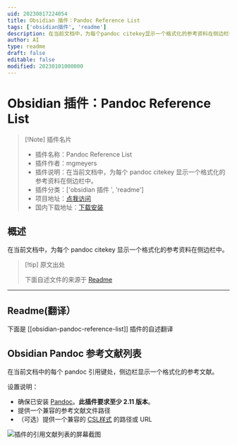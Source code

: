 ```yaml
---
uid: 20230817224054
title: Obsidian 插件：Pandoc Reference List
tags: ['obsidian插件', 'readme']
description: 在当前文档中，为每个pandoc citekey显示一个格式化的参考资料在侧边栏中。
author: AI
type: readme
draft: false
editable: false
modified: 20230101000000
---
```


# Obsidian 插件：Pandoc Reference List

> [!Note] 插件名片
> - 插件名称：Pandoc Reference List
> - 插件作者：mgmeyers
> - 插件说明：在当前文档中，为每个 pandoc citekey 显示一个格式化的参考资料在侧边栏中。
> - 插件分类：['obsidian 插件 ', 'readme']
> - 项目地址：[点我访问](https://github.com/mgmeyers/obsidian-pandoc-reference-list)
> - 国内下载地址：[下载安装](https://pkmer.cn/products/plugin/pluginMarket/?obsidian-pandoc-reference-list)

## 概述

在当前文档中，为每个 pandoc citekey 显示一个格式化的参考资料在侧边栏中。

> [!tip] 原文出处
>
>下面自述文件的来源于 [Readme](https://ghproxy.net/https://raw.githubusercontent.com/mgmeyers/obsidian-pandoc-reference-list/main/README.md)

---

## Readme(翻译）

下面是 [[obsidian-pandoc-reference-list]] 插件的自述翻译

## Obsidian Pandoc 参考文献列表

在当前文档中的每个 pandoc 引用键处，侧边栏显示一个格式化的参考文献。

设置说明：

- 确保已安装 [Pandoc](https://pandoc.org/)。**此插件要求至少 2.11 版本**。
- 提供一个兼容的参考文献文件路径
- （可选）提供一个兼容的 [CSL样式](https://citationstyles.org/) 的路径或 URL

<img src="https://raw.githubusercontent.com/mgmeyers/obsidian-pandoc-reference-list/main/Screen%20Shot.png" alt="插件的引用文献列表的屏幕截图">



